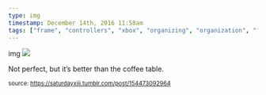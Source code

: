 ```yaml
---
type: img
timestamp: December 14th, 2016 11:58am
tags: ["frame", "controllers", "xbox", "organizing", "organization", "framing"]
---
```

img
<img src="https://saturdayxiii.github.io/media/154473092964.jpg"/>
                                                                                          
Not perfect, but it’s better than the coffee table.
 
                                    
                
                
                
                
                                
<small>source: https://saturdayxiii.tumblr.com/post/154473092964</small>